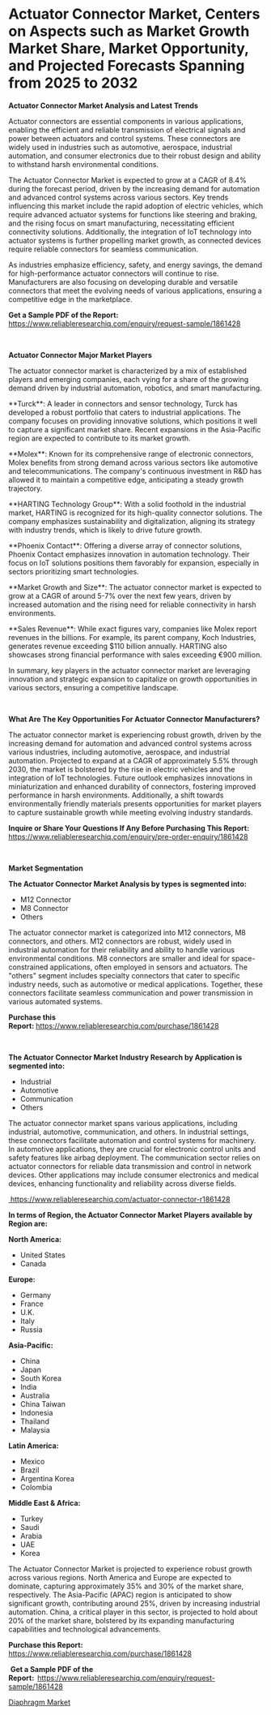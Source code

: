 <p><h1>Actuator Connector Market, Centers on Aspects such as Market Growth Market Share, Market Opportunity, and Projected Forecasts Spanning from 2025 to 2032</h1></p><p><strong>Actuator Connector Market Analysis and Latest Trends</strong></p>
<p><p>Actuator connectors are essential components in various applications, enabling the efficient and reliable transmission of electrical signals and power between actuators and control systems. These connectors are widely used in industries such as automotive, aerospace, industrial automation, and consumer electronics due to their robust design and ability to withstand harsh environmental conditions.</p><p>The Actuator Connector Market is expected to grow at a CAGR of 8.4% during the forecast period, driven by the increasing demand for automation and advanced control systems across various sectors. Key trends influencing this market include the rapid adoption of electric vehicles, which require advanced actuator systems for functions like steering and braking, and the rising focus on smart manufacturing, necessitating efficient connectivity solutions. Additionally, the integration of IoT technology into actuator systems is further propelling market growth, as connected devices require reliable connectors for seamless communication.</p><p>As industries emphasize efficiency, safety, and energy savings, the demand for high-performance actuator connectors will continue to rise. Manufacturers are also focusing on developing durable and versatile connectors that meet the evolving needs of various applications, ensuring a competitive edge in the marketplace.</p></p>
<p><strong>Get a Sample PDF of the Report:&nbsp;</strong> <a href="https://www.reliableresearchiq.com/enquiry/request-sample/1861428?utm_campaign=3130&utm_medium=2&utm_source=Github&utm_content=ia&utm_term=11042025&utm_id=actuator-connector">https://www.reliableresearchiq.com/enquiry/request-sample/1861428</a></p>
<p>&nbsp;</p>
<p><strong>Actuator Connector Major Market Players</strong></p>
<p><p>The actuator connector market is characterized by a mix of established players and emerging companies, each vying for a share of the growing demand driven by industrial automation, robotics, and smart manufacturing.</p><p>**Turck**: A leader in connectors and sensor technology, Turck has developed a robust portfolio that caters to industrial applications. The company focuses on providing innovative solutions, which positions it well to capture a significant market share. Recent expansions in the Asia-Pacific region are expected to contribute to its market growth.</p><p>**Molex**: Known for its comprehensive range of electronic connectors, Molex benefits from strong demand across various sectors like automotive and telecommunications. The company's continuous investment in R&D has allowed it to maintain a competitive edge, anticipating a steady growth trajectory.</p><p>**HARTING Technology Group**: With a solid foothold in the industrial market, HARTING is recognized for its high-quality connector solutions. The company emphasizes sustainability and digitalization, aligning its strategy with industry trends, which is likely to drive future growth.</p><p>**Phoenix Contact**: Offering a diverse array of connector solutions, Phoenix Contact emphasizes innovation in automation technology. Their focus on IoT solutions positions them favorably for expansion, especially in sectors prioritizing smart technologies.</p><p>**Market Growth and Size**: The actuator connector market is expected to grow at a CAGR of around 5-7% over the next few years, driven by increased automation and the rising need for reliable connectivity in harsh environments.</p><p>**Sales Revenue**: While exact figures vary, companies like Molex report revenues in the billions. For example, its parent company, Koch Industries, generates revenue exceeding $110 billion annually. HARTING also showcases strong financial performance with sales exceeding €900 million.</p><p>In summary, key players in the actuator connector market are leveraging innovation and strategic expansion to capitalize on growth opportunities in various sectors, ensuring a competitive landscape.</p></p>
<p>&nbsp;</p>
<p><strong>What Are The Key Opportunities For Actuator Connector Manufacturers?</strong></p>
<p><p>The actuator connector market is experiencing robust growth, driven by the increasing demand for automation and advanced control systems across various industries, including automotive, aerospace, and industrial automation. Projected to expand at a CAGR of approximately 5.5% through 2030, the market is bolstered by the rise in electric vehicles and the integration of IoT technologies. Future outlook emphasizes innovations in miniaturization and enhanced durability of connectors, fostering improved performance in harsh environments. Additionally, a shift towards environmentally friendly materials presents opportunities for market players to capture sustainable growth while meeting evolving industry standards.</p></p>
<p><strong>Inquire or Share Your Questions If Any Before Purchasing This Report:</strong> <a href="https://www.reliableresearchiq.com/enquiry/pre-order-enquiry/1861428?utm_campaign=3130&utm_medium=2&utm_source=Github&utm_content=ia&utm_term=11042025&utm_id=actuator-connector">https://www.reliableresearchiq.com/enquiry/pre-order-enquiry/1861428</a></p>
<p>&nbsp;</p>
<p><strong>Market Segmentation</strong></p>
<p><strong>The Actuator Connector Market Analysis by types is segmented into:</strong></p>
<p><ul><li>M12 Connector</li><li>M8 Connector</li><li>Others</li></ul></p>
<p><p>The actuator connector market is categorized into M12 connectors, M8 connectors, and others. M12 connectors are robust, widely used in industrial automation for their reliability and ability to handle various environmental conditions. M8 connectors are smaller and ideal for space-constrained applications, often employed in sensors and actuators. The "others" segment includes specialty connectors that cater to specific industry needs, such as automotive or medical applications. Together, these connectors facilitate seamless communication and power transmission in various automated systems.</p></p>
<p><strong>Purchase this Report:&nbsp;</strong><a href="https://www.reliableresearchiq.com/purchase/1861428?utm_campaign=3130&utm_medium=2&utm_source=Github&utm_content=ia&utm_term=11042025&utm_id=actuator-connector">https://www.reliableresearchiq.com/purchase/1861428</a></p>
<p>&nbsp;</p>
<p><strong>The Actuator Connector Market Industry Research by Application is segmented into:</strong></p>
<p><ul><li>Industrial</li><li>Automotive</li><li>Communication</li><li>Others</li></ul></p>
<p><p>The actuator connector market spans various applications, including industrial, automotive, communication, and others. In industrial settings, these connectors facilitate automation and control systems for machinery. In automotive applications, they are crucial for electronic control units and safety features like airbag deployment. The communication sector relies on actuator connectors for reliable data transmission and control in network devices. Other applications may include consumer electronics and medical devices, enhancing functionality and reliability across diverse fields.</p></p>
<p><a href="https://www.reliableresearchiq.com/actuator-connector-r1861428?utm_campaign=3130&utm_medium=2&utm_source=Github&utm_content=ia&utm_term=11042025&utm_id=actuator-connector">&nbsp;https://www.reliableresearchiq.com/actuator-connector-r1861428</a></p>
<p><strong>In terms of Region, the Actuator Connector Market Players available by Region are:</strong></p>
<p>
    <p> <strong> North America: </strong>
        <ul>
            <li>United States</li>
            <li>Canada</li>
        </ul>
        </p> 
    <p> <strong> Europe: </strong>
        <ul>
            <li>Germany</li>
            <li>France</li>
            <li>U.K.</li>
            <li>Italy</li>
            <li>Russia</li>
        </ul>
        </p> 
    <p> <strong> Asia-Pacific: </strong>
        <ul>
            <li>China</li>
            <li>Japan</li>
            <li>South Korea</li>
            <li>India</li>
            <li>Australia</li>
            <li>China Taiwan</li>
            <li>Indonesia</li>
            <li>Thailand</li>
            <li>Malaysia</li>
        </ul>
        </p> 
    <p> <strong> Latin America: </strong>
        <ul>
            <li>Mexico</li>
            <li>Brazil</li>
            <li>Argentina Korea</li>
            <li>Colombia</li>
        </ul>
        </p> 
    <p> <strong> Middle East & Africa: </strong>
        <ul>
            <li>Turkey</li>
            <li>Saudi</li>
            <li>Arabia</li>
            <li>UAE</li>
            <li>Korea</li>
        </ul>
    </p>
    </p>
<p><p>The Actuator Connector Market is projected to experience robust growth across various regions. North America and Europe are expected to dominate, capturing approximately 35% and 30% of the market share, respectively. The Asia-Pacific (APAC) region is anticipated to show significant growth, contributing around 25%, driven by increasing industrial automation. China, a critical player in this sector, is projected to hold about 20% of the market share, bolstered by its expanding manufacturing capabilities and technological advancements.</p></p>
<p><strong>Purchase this Report: </strong><a href="https://www.reliableresearchiq.com/purchase/1861428?utm_campaign=3130&utm_medium=2&utm_source=Github&utm_content=ia&utm_term=11042025&utm_id=actuator-connector">https://www.reliableresearchiq.com/purchase/1861428</a></p>
<p>&nbsp;<strong>Get a Sample PDF of the Report:&nbsp;&nbsp;</strong><a href="https://www.reliableresearchiq.com/enquiry/request-sample/1861428?utm_campaign=3130&utm_medium=2&utm_source=Github&utm_content=ia&utm_term=11042025&utm_id=actuator-connector">https://www.reliableresearchiq.com/enquiry/request-sample/1861428</a></p>
<p><strong></strong></p>
<p><p><a href="https://github.com/welfmimon/Market-Research-Report-List-1/blob/main/diaphragm-market.md?utm_campaign=3130&utm_medium=2&utm_source=Github&utm_content=ia&utm_term=11042025&utm_id=actuator-connector">Diaphragm Market</a></p></p>